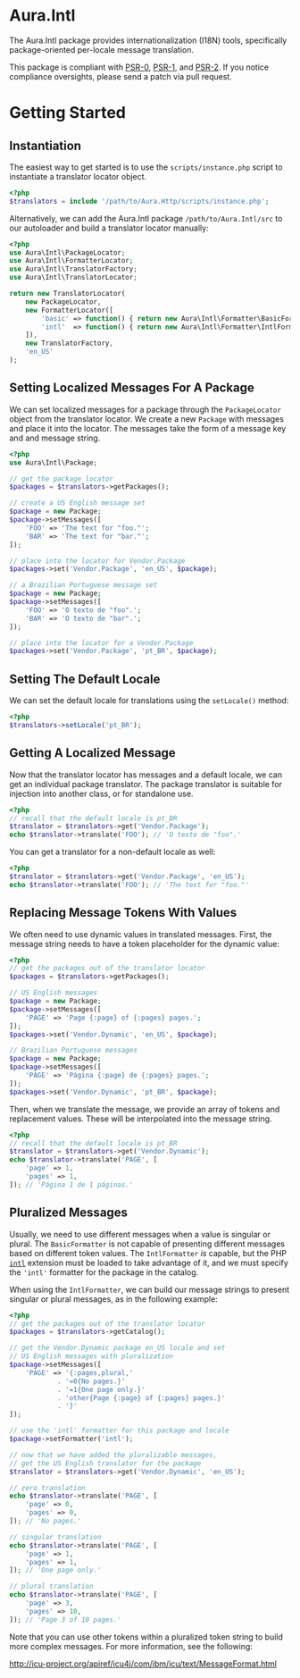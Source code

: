 Aura.Intl
=========

The Aura.Intl package provides internationalization (I18N) tools, specifically
package-oriented per-locale message translation.

This package is compliant with [PSR-0][], [PSR-1][], and [PSR-2][]. If you
notice compliance oversights, please send a patch via pull request.

[PSR-0]: https://github.com/php-fig/fig-standards/blob/master/accepted/PSR-0.md
[PSR-1]: https://github.com/php-fig/fig-standards/blob/master/accepted/PSR-1-basic-coding-standard.md
[PSR-2]: https://github.com/php-fig/fig-standards/blob/master/accepted/PSR-2-coding-style-guide.md

Getting Started
===============

Instantiation
-------------

The easiest way to get started is to use the `scripts/instance.php` script to
instantiate a translator locator object.

```php
<?php
$translators = include '/path/to/Aura.Http/scripts/instance.php';
```

Alternatively, we can add the Aura.Intl package `/path/to/Aura.Intl/src` to 
our autoloader and build a translator locator manually:

```php
<?php
use Aura\Intl\PackageLocator;
use Aura\Intl\FormatterLocator;
use Aura\Intl\TranslatorFactory;
use Aura\Intl\TranslatorLocator;

return new TranslatorLocator(
    new PackageLocator,
    new FormatterLocator([
        'basic' => function() { return new Aura\Intl\Formatter\BasicFormatter; },
        'intl'  => function() { return new Aura\Intl\Formatter\IntlFormatter; },
    ]),
    new TranslatorFactory,
    'en_US'
);
```

Setting Localized Messages For A Package
----------------------------------------

We can set localized messages for a package through the `PackageLocator` object
from the translator locator. We create a new `Package` with messages and place
it into the locator. The messages take the form of a message key and
and message string.

```php
<?php
use Aura\Intl\Package;

// get the package locator
$packages = $translators->getPackages();

// create a US English message set
$package = new Package;
$package->setMessages([
    'FOO' => 'The text for "foo."';
    'BAR' => 'The text for "bar."';
]);

// place into the locator for Vendor.Package
$packages->set('Vendor.Package', 'en_US', $package);

// a Brazilian Portuguese message set
$package = new Package;
$package->setMessages([
    'FOO' => 'O texto de "foo".';
    'BAR' => 'O texto de "bar".';
]);

// place into the locator for a Vendor.Package
$packages->set('Vendor.Package', 'pt_BR', $package);
```


Setting The Default Locale
--------------------------

We can set the default locale for translations using the `setLocale()` method:
    
```php
<?php
$translators->setLocale('pt_BR');
```

Getting A Localized Message
---------------------------

Now that the translator locator has messages and a default locale, we can get
an individual package translator. The package translator is suitable for
injection into another class, or for standalone use.

```php
<?php
// recall that the default locale is pt_BR
$translator = $translators->get('Vendor.Package');
echo $translator->translate('FOO'); // 'O texto de "foo".'
```

You can get a translator for a non-default locale as well:
    
```php
<?php
$translator = $translators->get('Vendor.Package', 'en_US');
echo $translator->translate('FOO'); // 'The text for "foo."'
```


Replacing Message Tokens With Values
------------------------------------

We often need to use dynamic values in translated messages. First, the
message string needs to have a token placeholder for the dynamic value:
    
```php
<?php
// get the packages out of the translator locator
$packages = $translators->getPackages();

// US English messages
$package = new Package;
$package->setMessages([
    'PAGE' => 'Page {:page} of {:pages} pages.';
]);
$packages->set('Vendor.Dynamic', 'en_US', $package);

// Brazilian Portuguese messages
$package = new Package;
$package->setMessages([
    'PAGE' => 'Página {:page} de {:pages} pages.';
]);
$packages->set('Vendor.Dynamic', 'pt_BR', $package);
```

Then, when we translate the message, we provide an array of tokens and
replacement values.  These will be interpolated into the message string.

```php
<?php
// recall that the default locale is pt_BR
$translator = $translators->get('Vendor.Dynamic');
echo $translator->translate('PAGE', [
    'page' => 1,
    'pages' => 1,
]); // 'Página 1 de 1 páginas.'
```

Pluralized Messages
-------------------

Usually, we need to use different messages when a value is singular or plural.
The `BasicFormatter` is not capable of presenting different messages based on
different token values. The `IntlFormatter` *is* capable, but the PHP
[`intl`](http://php.net/intl) extension must be loaded to take advantage of
it, and we must specify the `'intl'` formatter for the package in the catalog.

When using the `IntlFormatter`, we can build our message strings to present
singular or plural messages, as in the following example:

```php
<?php
// get the packages out of the translator locator
$packages = $translators->getCatalog();

// get the Vendor.Dynamic package en_US locale and set
// US English messages with pluralization
$package->setMessages([
    'PAGE' => '{:pages,plural,'
            . '=0{No pages.}'
            . '=1{One page only.}'
            . 'other{Page {:page} of {:pages} pages.}'
            . '}'
]);

// use the 'intl' formatter for this package and locale
$package->setFormatter('intl');

// now that we have added the pluralizable messages,
// get the US English translator for the package
$translator = $translators->get('Vendor.Dynamic', 'en_US');

// zero translation
echo $translator->translate('PAGE', [
    'page' => 0,
    'pages' => 0,
]); // 'No pages.'

// singular translation
echo $translator->translate('PAGE', [
    'page' => 1,
    'pages' => 1,
]); // 'One page only.'

// plural translation
echo $translator->translate('PAGE', [
    'page' => 3,
    'pages' => 10,
]); // 'Page 3 of 10 pages.'
```

Note that you can use other tokens within a pluralized token string to build
more complex messages. For more information, see the following:

<http://icu-project.org/apiref/icu4j/com/ibm/icu/text/MessageFormat.html>
